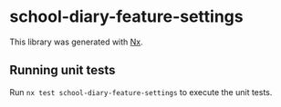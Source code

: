 # school-diary-feature-settings

This library was generated with [Nx](https://nx.dev).

## Running unit tests

Run `nx test school-diary-feature-settings` to execute the unit tests.
